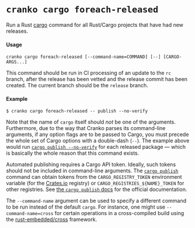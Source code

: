 # `cranko cargo foreach-released`

Run a Rust [cargo] command for all Rust/Cargo projects that have
had new releases.

[cargo]: https://doc.rust-lang.org/cargo/

#### Usage

```
cranko cargo foreach-released [--command-name=COMMAND] [--] [CARGO-ARGS...]
```

This command should be run in CI processing of an update to the `rc` branch,
after the release has been vetted and the release commit has been created. The
current branch should be the `release` branch.

#### Example

```shell
$ cranko cargo foreach-released -- publish --no-verify
```

Note that the name of `cargo` itself should *not* be one of the arguments.
Furthermore, due to the way that Cranko parses its command-line arguments, if
any option flags are to be passed to Cargo, you must precede the whole set of
Cargo options with a double-dash (`--`). The example above would run [`cargo
publish --no-verify`][cargo-publish] for each released package — which is
basically the whole reason that this command exists.

[cargo-publish]: https://doc.rust-lang.org/cargo/commands/cargo-publish.html

Automated publishing requires a Cargo API token. Ideally, such tokens should not
be included in command-line arguments. The [`cargo publish`][cargo-publish]
command can obtain tokens from the `CARGO_REGISTRY_TOKEN` environment variable
(for the [Crates.io] registry) or `CARGO_REGISTRIES_${NAME}_TOKEN` for other
registries. See [the `cargo publish` docs][cargo-publish] for the official
documentation.

[Crates.io]: https://crates.io/

The `--command-name` argument can be used to specify a different command to be
run instead of the default `cargo`. For instance, one might use
`--command-name=cross` for certain operations in a cross-compiled build using
the [rust-embedded/cross] framework.

[rust-embedded/cross]: https://github.com/rust-embedded/cross

